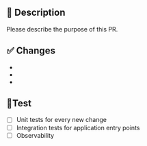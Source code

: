 ## 📌 Description

Please describe the purpose of this PR.

## ✅ Changes

-
-
-

## 🧪Test
- [ ] Unit tests for every new change
- [ ] Integration tests for application entry points
- [ ] Observability
